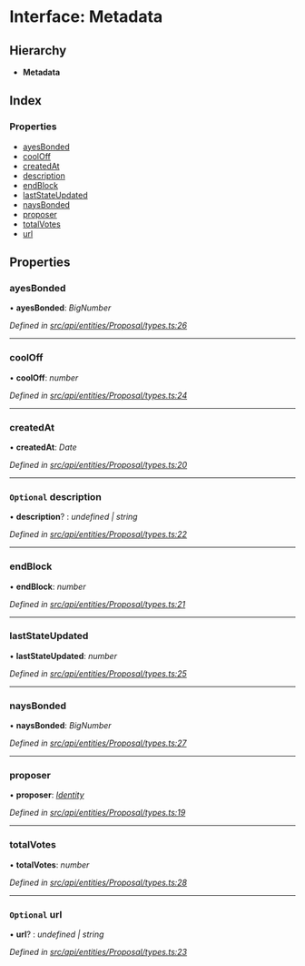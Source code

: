 # Interface: Metadata

## Hierarchy

* **Metadata**

## Index

### Properties

* [ayesBonded](metadata.md#ayesbonded)
* [coolOff](metadata.md#cooloff)
* [createdAt](metadata.md#createdat)
* [description](metadata.md#optional-description)
* [endBlock](metadata.md#endblock)
* [lastStateUpdated](metadata.md#laststateupdated)
* [naysBonded](metadata.md#naysbonded)
* [proposer](metadata.md#proposer)
* [totalVotes](metadata.md#totalvotes)
* [url](metadata.md#optional-url)

## Properties

###  ayesBonded

• **ayesBonded**: *BigNumber*

*Defined in [src/api/entities/Proposal/types.ts:26](https://github.com/PolymathNetwork/polymesh-sdk/blob/4b9adaf/src/api/entities/Proposal/types.ts#L26)*

___

###  coolOff

• **coolOff**: *number*

*Defined in [src/api/entities/Proposal/types.ts:24](https://github.com/PolymathNetwork/polymesh-sdk/blob/4b9adaf/src/api/entities/Proposal/types.ts#L24)*

___

###  createdAt

• **createdAt**: *Date*

*Defined in [src/api/entities/Proposal/types.ts:20](https://github.com/PolymathNetwork/polymesh-sdk/blob/4b9adaf/src/api/entities/Proposal/types.ts#L20)*

___

### `Optional` description

• **description**? : *undefined | string*

*Defined in [src/api/entities/Proposal/types.ts:22](https://github.com/PolymathNetwork/polymesh-sdk/blob/4b9adaf/src/api/entities/Proposal/types.ts#L22)*

___

###  endBlock

• **endBlock**: *number*

*Defined in [src/api/entities/Proposal/types.ts:21](https://github.com/PolymathNetwork/polymesh-sdk/blob/4b9adaf/src/api/entities/Proposal/types.ts#L21)*

___

###  lastStateUpdated

• **lastStateUpdated**: *number*

*Defined in [src/api/entities/Proposal/types.ts:25](https://github.com/PolymathNetwork/polymesh-sdk/blob/4b9adaf/src/api/entities/Proposal/types.ts#L25)*

___

###  naysBonded

• **naysBonded**: *BigNumber*

*Defined in [src/api/entities/Proposal/types.ts:27](https://github.com/PolymathNetwork/polymesh-sdk/blob/4b9adaf/src/api/entities/Proposal/types.ts#L27)*

___

###  proposer

• **proposer**: *[Identity](../classes/identity.md)*

*Defined in [src/api/entities/Proposal/types.ts:19](https://github.com/PolymathNetwork/polymesh-sdk/blob/4b9adaf/src/api/entities/Proposal/types.ts#L19)*

___

###  totalVotes

• **totalVotes**: *number*

*Defined in [src/api/entities/Proposal/types.ts:28](https://github.com/PolymathNetwork/polymesh-sdk/blob/4b9adaf/src/api/entities/Proposal/types.ts#L28)*

___

### `Optional` url

• **url**? : *undefined | string*

*Defined in [src/api/entities/Proposal/types.ts:23](https://github.com/PolymathNetwork/polymesh-sdk/blob/4b9adaf/src/api/entities/Proposal/types.ts#L23)*
